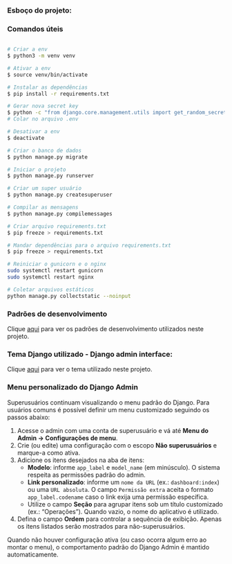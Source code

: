 ### Esboço do projeto:

### Comandos úteis

```bash

# Criar a env
$ python3 -m venv venv

# Ativar a env
$ source venv/bin/activate

# Instalar as dependências
$ pip install -r requirements.txt

# Gerar nova secret key
$ python -c "from django.core.management.utils import get_random_secret_key; print(get_random_secret_key())"
# Colar no arquivo .env

# Desativar a env
$ deactivate

# Criar o banco de dados
$ python manage.py migrate

# Iniciar o projeto
$ python manage.py runserver

# Criar um super usuário
$ python manage.py createsuperuser

# Compilar as mensagens
$ python manage.py compilemessages

# Criar arquivo requirements.txt
$ pip freeze > requirements.txt

# Mandar dependências para o arquivo requirements.txt
$ pip freeze > requirements.txt

# Reiniciar o gunicorn e o nginx
sudo systemctl restart gunicorn
sudo systemctl restart nginx

# Coletar arquivos estáticos
python manage.py collectstatic --noinput

```

<!-- django-admin makemessages -l pt_BR -d django -->

### Padrões de desenvolvimento
Clique [aqui](docs/padroes.md) para ver os padrões de desenvolvimento utilizados neste projeto.

### Tema Django utilizado - Django admin interface:
Clique [aqui](https://github.com/fabiocaccamo/django-admin-interface?tab=readme-ov-file) para ver o tema utilizado neste projeto.

### Menu personalizado do Django Admin

Superusuários continuam visualizando o menu padrão do Django. Para usuários comuns é possível definir um menu customizado seguindo os passos abaixo:

1. Acesse o admin com uma conta de superusuário e vá até **Menu do Admin → Configurações de menu**.
2. Crie (ou edite) uma configuração com o escopo **Não superusuários** e marque-a como ativa.
3. Adicione os itens desejados na aba de itens:
   - **Modelo**: informe `app_label` e `model_name` (em minúsculo). O sistema respeita as permissões padrão do admin.
   - **Link personalizado**: informe um `nome da URL` (ex.: `dashboard:index`) ou uma `URL absoluta`. O campo `Permissão extra` aceita o formato `app_label.codename` caso o link exija uma permissão específica.
   - Utilize o campo **Seção** para agrupar itens sob um título customizado (ex.: “Operações”). Quando vazio, o nome do aplicativo é utilizado.
4. Defina o campo **Ordem** para controlar a sequência de exibição. Apenas os itens listados serão mostrados para não-superusuários.

Quando não houver configuração ativa (ou caso ocorra algum erro ao montar o menu), o comportamento padrão do Django Admin é mantido automaticamente.
